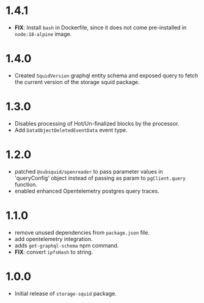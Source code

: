 # 1.4.1

- **FIX**: Install `bash` in Dockerfile, since it does not come pre-installed in `node:18-alpine` image.

# 1.4.0

- Created `SquidVersion` graphql entity schema and exposed query to fetch the current version of the storage squid package.

# 1.3.0

- Disables processing of Hot/Un-finalized blocks by the processor.
- Add `DataObjectDeletedEventData` event type.

# 1.2.0

- patched `@subsquid/openreader` to pass parameter values in 'queryConfig' object instead of passing as param to `pgClient.query` function.
- enabled enhanced Opentelemetry postgres query traces.

# 1.1.0

- remove unused dependencies from `package.json` file.
- add opentelemetry integration.
- adds `get-graphql-schema` npm command.
- **FIX**: convert `ipfsHash` to string.

# 1.0.0

- Initial release of `storage-squid` package.